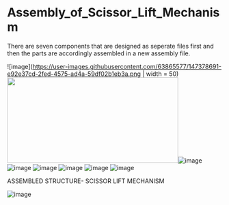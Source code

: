 # Assembly_of_Scissor_Lift_Mechanism
There are seven components that are designed as seperate files first and then the parts are accordingly assembled in a new assembly file.

![image](https://user-images.githubusercontent.com/63865577/147378691-e92e37cd-2fed-4575-ad4a-59df02b1eb3a.png | width = 50)
<img src="https://user-images.githubusercontent.com/63865577/147378691-e92e37cd-2fed-4575-ad4a-59df02b1eb3a.png" width="400" height="200" />![image](https://user-images.githubusercontent.com/63865577/147378730-349c76cd-3df8-4c84-96a7-bf74f779051c.png) ![image](https://user-images.githubusercontent.com/63865577/147378731-e7704119-5df6-402d-aa49-7df9d98987b9.png) ![image](https://user-images.githubusercontent.com/63865577/147378734-6c2c6b36-231d-4405-81b6-b0b2411fdaf4.png) ![image](https://user-images.githubusercontent.com/63865577/147378737-05e8dcd7-9e73-4eba-ae1f-104b7eef54e4.png) ![image](https://user-images.githubusercontent.com/63865577/147378741-885a9f87-ab40-4da6-b75d-4b5fd2781c18.png) ![image](https://user-images.githubusercontent.com/63865577/147378743-2f20d462-2145-4eae-ad36-c0e0a693ff5e.png)

ASSEMBLED STRUCTURE- SCISSOR LIFT MECHANISM

![image](https://user-images.githubusercontent.com/63865577/147378754-4a4657c5-f7fd-4b29-9d24-4e57ca2c971c.png)
